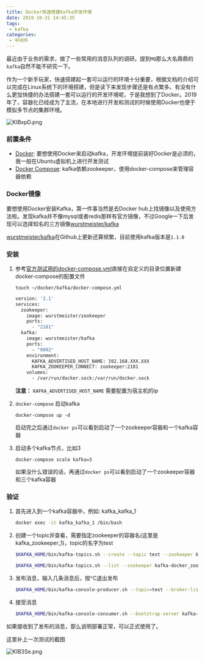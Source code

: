 ```yaml
---
title: Docker快速搭建Kafka开发环境
date: 2019-10-31 14:45:35
tags:
 - kafka
categories:
 - 中间件
---
```


最近由于业务的需求，做了一些常用的消息队列的调研。提到`MQ`那么大名鼎鼎的`kafka`自然不能不研究一下。

作为一个新手玩家，快速搭建起一套可以运行的环境十分重要，根据文档的介绍可以完成在Linux系统下的环境搭建，但是读下来发现步骤还是有点繁多。有没有什么更加快捷的办法搭建一套可以运行的开发环境呢，于是我想到了Docker。2019年了，容器化已经成为了主流，在本地进行开发和测试的时候使用Docker也便于模拟多节点的集群环境。
<!-- more -->

![KIBxpD.png](https://s2.ax1x.com/2019/10/31/KIBxpD.png)

### 前置条件

- [Docker](https://docs.docker.com/install/linux/docker-ce/ubuntu/): 要想使用Docker来启动kafka，开发环境提前装好Docker是必须的，我一般在Ubuntu虚拟机上进行开发测试
- [Docker Compose](https://docs.docker.com/compose/install/): kafka依赖zookeeper，使用docker-compose来管理容器依赖

### Docker镜像

要想使用Docker安装Kafka，第一件事当然是去Docker hub上找镜像以及使用方法啦。发现kafka并不像mysql或者redis那样有官方镜像，不过Google一下后发现可以选择知名的三方镜像[wurstmeister/kafka](https://hub.docker.com/r/wurstmeister/kafka/)

[wurstmeister/kafka](https://github.com/wurstmeister/kafka-docker)在Github上更新还算频繁，目前使用kafka版本是`1.1.0`

### 安装

1. 参考[官方测试用的docker-compose.yml](https://github.com/wurstmeister/kafka-docker/blob/master/test/docker-compose.yml)直接在自定义的目录位置新建docker-compose的配置文件

   `touch ~/docker/kafka/docker-compose.yml`

   ```dockerfile
   version: '2.1'
   services:
     zookeeper:
       image: wurstmeister/zookeeper
       ports:
         - "2181"
     kafka:
       image: wurstmeister/kafka
       ports:
         - "9092"
       environment:
         KAFKA_ADVERTISED_HOST_NAME: 192.168.XXX.XXX
         KAFKA_ZOOKEEPER_CONNECT: zookeeper:2181
       volumes:
         - /var/run/docker.sock:/var/run/docker.sock
   ```

   **注意：** `KAFKA_ADVERTISED_HOST_NAME` 需要配置为宿主机的ip

2. `docker-compose` 启动kafka

   ```
   docker-compose up -d
   ```

   启动完之后通过`docker ps`可以看到启动了一个zookeeper容器和一个kafka容器

3. 启动多个kafka节点，比如3

   ```
   docker-compose scale kafka=3
   ```

   如果没什么错误的话，再通过`docker ps`可以看到启动了一个zookeeper容器和三个kafka容器

### 验证

1. 首先进入到一个kafka容器中，例如: kafka_kafka_1

   ```bash
   docker exec -it kafka_kafka_1 /bin/bash
   ```

2. 创建一个topic并查看，需要指定zookeeper的容器名(这里是kafka_zookeeper_1)，topic的名字为test

   ```bash
   $KAFKA_HOME/bin/kafka-topics.sh --create --topic test --zookeeper kafka-docker_zookeeper_1:2181 --replication-factor 1 --partitions 1
   
   $KAFKA_HOME/bin/kafka-topics.sh --list --zookeeper kafka-docker_zookeeper_1:2181
   ```

3. 发布消息，输入几条消息后，按^C退出发布

   ```bash
   $KAFKA_HOME/bin/kafka-console-producer.sh --topic=test --broker-list kafka-docker_kafka_1:9092
   ```

4. 接受消息

   ```bash
   $KAFKA_HOME/bin/kafka-console-consumer.sh --bootstrap-server kafka-docker_kafka_1:9092 --from-beginning --topic test
   ```

如果接收到了发布的消息，那么说明部署正常，可以正式使用了。

这里补上一次测试的截图

![KIB3Se.png](https://s2.ax1x.com/2019/10/31/KIB3Se.png)
